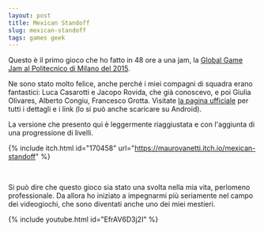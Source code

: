 ```yaml
---
layout: post
title: Mexican Standoff
slug: mexican-standoff
tags: games geek
---
```

Questo è il primo gioco che ho fatto in 48 ore a una jam, la [Global Game Jam al Politecnico di Milano del 2015](https://globalgamejam.org/2015/games/mexican-standoff).

Ne sono stato molto felice, anche perché i miei compagni di squadra erano fantastici: Luca Casarotti e Jacopo Rovida, che già conoscevo, e poi Giulia Olivares, Alberto Congiu, Francesco Grotta. Visitate [la pagina ufficiale](https://maurovanetti.itch.io/mexican-standoff) per tutti i dettagli e i link (lo si può anche scaricare su Android).

La versione che presento qui è leggermente riaggiustata e con l'aggiunta di una progressione di livelli.

{% include itch.html id="170458" url="https://maurovanetti.itch.io/mexican-standoff" %}

<br>

Si può dire che questo gioco sia stato una svolta nella mia vita, perlomeno professionale. Da allora ho iniziato a impegnarmi più seriamente nel campo dei videogiochi, che sono diventati anche uno dei miei mestieri.

{% include youtube.html id="EfrAV6D3j2I" %}